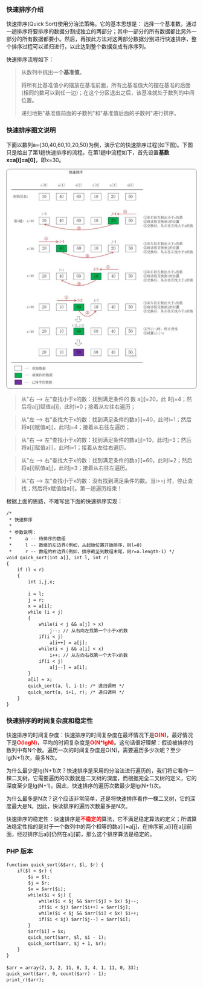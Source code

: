 ### 快速排序介绍

快速排序(Quick Sort)使用分治法策略。它的基本思想是：
选择一个基准数，通过一趟排序将要排序的数据分割成独立的两部分；其中一部分的所有数据都比另外一部分的所有数据都要小。然后，再按此方法对这两部分数据分别进行快速排序，整个排序过程可以递归进行，以此达到整个数据变成有序序列。

快速排序流程如下：

>从数列中挑出一个**基准值**。
>
>将所有比基准值小的摆放在基准前面，所有比基准值大的摆在基准的后面(相同的数可以到任一边)；在这个分区退出之后，该基准就处于数列的中间位置。
>
>递归地把"基准值前面的子数列"和"基准值后面的子数列"进行排序。

### 快速排序图文说明

下面以数列a={30,40,60,10,20,50}为例，演示它的快速排序过程(如下图)。下图只是给出了第1趟快速排序的流程。在第1趟中流程如下，首先设置**基数x=a[i]=a[0]**，即x=30。

![](./images/quick_sort_1.jpeg)

>从"右 --> 左"查找小于x的数：找到满足条件的 数 a[j]=20，此 时j=4；然后将a[j]赋值a[i]，此时i=0；接着从左往右遍历；

>从"左 --> 右"查找大于x的数：找到满足条件的数a[i]=40，此时i=1；然后将a[i]赋值a[j]，此时j=4；接着从右往左遍历；

>从"右 --> 左"查找小于x的数：找到满足条件的数a[j]=10，此时j=3；然后将a[j]赋值a[i]，此时i=1；接着从左往右遍历。

>从"左 --> 右"查找大于x的数：找到满足条件的数a[i]=60，此时i=2；然后将a[i]赋值a[j]，此时j=3；接着从右往左遍历。

>从"右 --> 左"查找小于x的数：没有找到满足条件的数。当i>=j 时，停止查找；然后将x赋值给a[i]。第一趟遍历结束！

根据上面的思路，不难写出下面的快速排序实现：

```
/*
 * 快速排序
 *
 * 参数说明：
 *     a -- 待排序的数组
 *     l -- 数组的左边界(例如，从起始位置开始排序，则l=0)
 *     r -- 数组的右边界(例如，排序截至到数组末尾，则r=a.length-1) */
void quick_sort(int a[], int l, int r)
{
    if (l < r)
    {
        int i,j,x;

        i = l;
        j = r;
        x = a[i];
        while (i < j)
        {
            while(i < j && a[j] > x)
                j--; // 从右向左找第一个小于x的数
            if(i < j)
                a[i++] = a[j];
            while(i < j && a[i] < x)
                i++; // 从左向右找第一个大于x的数
            if(i < j)
                a[j--] = a[i];
        }
        a[i] = x;
        quick_sort(a, l, i-1); /* 递归调用 */
        quick_sort(a, i+1, r); /* 递归调用 */
    }
}
```

### 快速排序的时间复杂度和稳定性

快速排序的时间复杂度：快速排序的时间复杂度在最坏情况下是<font color=red>__O(N)__</font>，最好情况下是<font color=red>__O(logN)__</font>，平均的时间复杂度是<font color=red>__O(N*lgN)__</font>。这句话很好理解：假设被排序的数列中有N个数。遍历一次的时间复杂度是O(N)，需要遍历多少次呢？至少lg(N+1)次，最多N次。

为什么最少是lg(N+1)次？快速排序是采用的分治法进行遍历的，我们将它看作一棵二叉树，它需要遍历的次数就是二叉树的深度，而根据完全二叉树的定义，它的深度至少是lg(N+1)。因此，快速排序的遍历次数最少是lg(N+1)次。

为什么最多是N次？这个应该非常简单，还是将快速排序看作一棵二叉树，它的深度最大是N。因此，快读排序的遍历次数最多是N次。

快速排序的稳定性：快速排序是<font color=red>__不稳定的__</font>算法，它不满足稳定算法的定义；所谓算法稳定性指的是对于一个数列中的两个相等的数a[i]=a[j]，在排序前,a[i]在a[j]前面，经过排序后a[i]仍然在a[j]前，那么这个排序算法是稳定的。

### PHP 版本

```
function quick_sort(&$arr, $l, $r) {
    if($l < $r) {
        $i = $l;
        $j = $r;
        $x = $arr[$i];
        while($i < $j) {
            while($i < $j && $arr[$j] > $x) $j--;
            if($i < $j) $arr[$i++] = $arr[$j];
            while($i < $j && $arr[$i] < $x) $i++;
            if($i < $j) $arr[$j--] = $arr[$i];
        }
        $arr[$i] = $x;
        quick_sort($arr, $l, $i - 1);
        quick_sort($arr, $j + 1, $r);
    }
}

$arr = array(2, 3, 2, 11, 8, 3, 4, 1, 11, 0, 33);
quick_sort($arr, 0, count($arr) - 1);
print_r($arr);
```